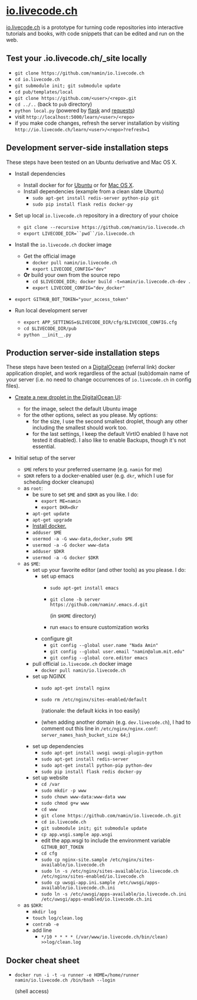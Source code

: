 [io.livecode.ch](http://io.livecode.ch)
===============

[io.livecode.ch](http://io.livecode.ch) is a prototype
for turning code repositories into interactive tutorials and books,
with code snippets that can be edited and run on the web.

Test your .io.livecode.ch/_site locally
---------------------------------------

* `git clone https://github.com/namin/io.livecode.ch`
* `cd io.livecode.ch`
* `git submodule init; git submodule update`
* `cd pub/templates/local`
* `git clone https://github.com/<user>/<repo>.git`
* `cd ../..` (back to `pub` directory)
* `python local.py` (powered by [flask](http://flask.pocoo.org/) and [requests](http://docs.python-requests.org/en/latest/))
* visit `http://localhost:5000/learn/<user>/<repo>`
* if you make code changes, refresh the server installation by visiting `http://io.livecode.ch/learn/<user>/<repo>?refresh=1`

Development server-side installation steps
------------------------------------------

These steps have been tested on an Ubuntu derivative and Mac OS X.

* Install dependencies
  * Install docker for
    for [Ubuntu](https://docs.docker.com/install/linux/docker-ce/ubuntu/) or
    for [Mac OS X](https://hub.docker.com/editions/community/docker-ce-desktop-mac).
  * Install dependencies (example from a clean slate Ubuntu)
    * `sudo apt-get install redis-server python-pip git`
    * `sudo pip install flask redis docker-py`

* Set up local `io.livecode.ch` repository in a directory of your choice
  * `git clone --recursive https://github.com/namin/io.livecode.ch`
  * `export LIVECODE_DIR=``pwd``/io.livecode.ch`

* Install the `io.livecode.ch` docker image
  * Get the official image
    * `docker pull namin/io.livecode.ch`
    * `export LIVECODE_CONFIG="dev"`
  * **Or** build your own from the source repo
    * `cd $LIVECODE_DIR; docker build -t=namin/io.livecode.ch-dev .`
    * `export LIVECODE_CONFIG="dev_docker"`
    
* `export GITHUB_BOT_TOKEN="your_access_token"`

* Run local development server
  * `export APP_SETTINGS=$LIVECODE_DIR/cfg/$LIVECODE_CONFIG.cfg`
  * `cd $LIVECODE_DIR/pub`
  * `python __init__.py`

Production server-side installation steps
-----------------------------------------

These steps have been tested on a [DigitalOcean](https://www.digitalocean.com/?refcode=10856c6c1ff2) (referral link) docker application droplet, and work regardless of the actual (sub)domain name of your server (i.e. no need to change occurrences of `io.livecode.ch` in config files).

* [Create a new droplet in the DigitalOcean UI](https://cloud.digitalocean.com/droplets/new):
  * for the image, select the default Ubuntu image
  * for the other options, select as you please. My options:
    * for the size, I use the second smallest droplet, though any other including the smallest should work too.
    * for the last settings, I keep the default VirtIO enabled (I have not tested it disabled).
      I also like to enable Backups, though it's not essential.

* Initial setup of the server
  * `$ME` refers to your preferred username (e.g. `namin` for me)
  * `$DKR` refers to a docker-enabled user (e.g. `dkr`, which I use for scheduling docker cleanups)
  * as `root`:
    * be sure to set `$ME` and `$DKR` as you like. I do:
      * `export ME=namin`
      * `export DKR=dkr`
    * `apt-get update`
    * `apt-get upgrade`
    * [Install docker.](https://docs.docker.com/install/linux/docker-ce/ubuntu/)
    * `adduser $ME` 
    * `usermod -a -G www-data,docker,sudo $ME`
    * `usermod -a -G docker www-data`
    * `adduser $DKR`
    * `usermod -a -G docker $DKR`
  * as `$ME`:
    * set up your favorite editor (and other tools) as you please. I do:
      * set up emacs
        * `sudo apt-get install emacs`
        * `git clone -b server https://github.com/namin/.emacs.d.git`
           
           (in `$HOME` directory)
        * run `emacs` to ensure customization works
      * configure git
        * `git config --global user.name "Nada Amin"`
        * `git config --global user.email "namin@alum.mit.edu"`
        * `git config --global core.editor emacs`
    * pull official `io.livecode.ch` docker image
      * `docker pull namin/io.livecode.ch` 
    * set up NGINX
      * `sudo apt-get install nginx`
      * `sudo rm /etc/nginx/sites-enabled/default`
        
        (rationale: the default kicks in too easily)
      * (when adding another domain (e.g. `dev.livecode.ch`), I had to comment out this line in `/etc/nginx/nginx.conf`: `server_names_hash_bucket_size 64;`)
    * set up dependencies
      * `sudo apt-get install uwsgi uwsgi-plugin-python`
      * `sudo apt-get install redis-server`
      * `sudo apt-get install python-pip python-dev`
      * `sudo pip install flask redis docker-py`
    * set up website
      * `cd /var`
      * `sudo mkdir -p www`
      * `sudo chown www-data:www-data www`
      * `sudo chmod g+w www`
      * `cd www`
      * `git clone https://github.com/namin/io.livecode.ch.git`
      * `cd io.livecode.ch`
      * `git submodule init; git submodule update`
      * `cp app.wsgi.sample app.wsgi`
      * edit the app.wsgi to include the environment variable `GITHUB_BOT_TOKEN`
      * `cd cfg`
      * `sudo cp nginx-site.sample /etc/nginx/sites-available/io.livecode.ch`
      * `sudo ln -s /etc/nginx/sites-available/io.livecode.ch /etc/nginx/sites-enabled/io.livecode.ch`
      * `sudo cp uwsgi-app.ini.sample /etc/uwsgi/apps-available/io.livecode.ch.ini`
      * `sudo ln -s /etc/uwsgi/apps-available/io.livecode.ch.ini /etc/uwsgi/apps-enabled/io.livecode.ch.ini`
  * as `$DKR`:
    * `mkdir log`
    * `touch log/clean.log`
    * `contrab -e`
    * add line
      * `*/10 * * * * (/var/www/io.livecode.ch/bin/clean) >>log/clean.log`


Docker cheat sheet
------------------

* `docker run -i -t -u runner -e HOME=/home/runner namin/io.livecode.ch /bin/bash --login`
   
   (shell access)
